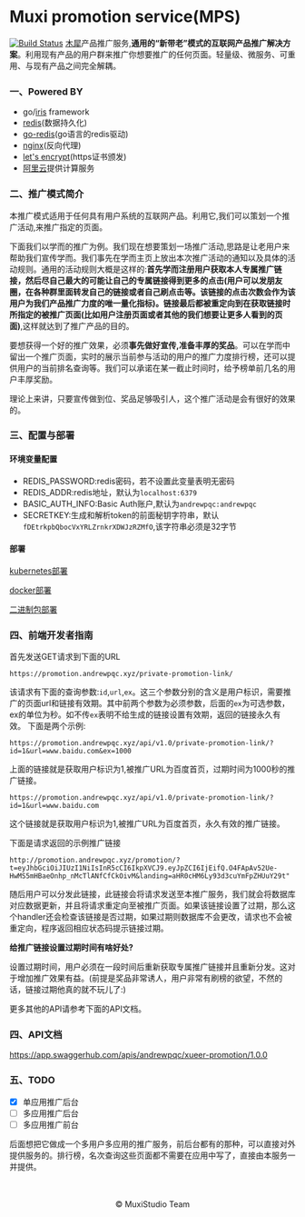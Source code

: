 # Muxi promotion service(MPS)
[![Build Status](https://travis-ci.org/Andrewpqc/muxi-promotion-service.svg?branch=master)](https://travis-ci.org/Andrewpqc/muxi-promotion-service)
[木犀](http://www.muxixyz.com)产品推广服务,**通用的“新带老”模式的互联网产品推广解决方案**。利用现有产品的用户群来推广你想要推广的任何页面。轻量级、微服务、可重用、与现有产品之间完全解耦。

### 一、Powered BY
- go/[iris](https://github.com/kataras/iris) framework
- [redis](https://redis.io/)(数据持久化)
- [go-redis](https://github.com/go-redis/redis)(go语言的redis驱动)
- [nginx](http://nginx.org/)(反向代理)
- [let's encrypt](https://letsencrypt.org/)(https证书颁发)
- [阿里云](https://cn.aliyun.com/?utm_content=se_980105&gclid=Cj0KCQjw9LPYBRDSARIsAHL7J5l2CnX6oYbFSvzhFnnsZOrEoaPWnfB8Nc1m_hH7y35-NUypq847NxAaArl8EALw_wcB)提供计算服务

### 二、推广模式简介
本推广模式适用于任何具有用户系统的互联网产品。利用它,我们可以策划一个推广活动,来推广指定的页面。

下面我们以学而的推广为例。我们现在想要策划一场推广活动,思路是让老用户来帮助我们宣传学而。我们事先在学而主页上放出本次推广活动的通知以及具体的活动规则。通用的活动规则大概是这样的:**首先学而注册用户获取本人专属推广链接，然后尽自己最大的可能让自己的专属链接得到更多的点击(用户可以发朋友圈，在各种群里面转发自己的链接或者自己刷点击等。该链接的点击次数会作为该用户为我们产品推广力度的唯一量化指标)。链接最后都被重定向到在获取链接时所指定的被推广页面(比如用户注册页面或者其他的我们想要让更多人看到的页面)**,这样就达到了推广产品的目的。

要想获得一个好的推广效果，必须**事先做好宣传,准备丰厚的奖品**。可以在学而中留出一个推广页面，实时的展示当前参与活动的用户的推广力度排行榜，还可以提供用户的当前排名查询等。我们可以承诺在某一截止时间时，给予榜单前几名的用户丰厚奖励。

理论上来讲，只要宣传做到位、奖品足够吸引人，这个推广活动是会有很好的效果的。

### 三、配置与部署
#### 环境变量配置
- REDIS_PASSWORD:redis密码，若不设置此变量表明无密码
- REDIS_ADDR:redis地址，默认为`localhost:6379`
- BASIC_AUTH_INFO:Basic Auth账户,默认为`andrewpqc:andrewpqc`
- SECRETKEY:生成和解析token的前面秘钥字符串，默认`fDEtrkpbQbocVxYRLZrnkrXDWJzRZMfO`,该字符串必须是32字节

#### 部署
[kubernetes部署](https://github.com/Andrewpqc/xueer-promotion-service/blob/develop/deploy/k8s/README.md)

[docker部署](https://github.com/Andrewpqc/xueer-promotion-service/blob/develop/deploy/docker/README.md)

[二进制包部署](https://github.com/Andrewpqc/xueer-promotion-service/blob/develop/deploy/binary/README.md)

### 四、前端开发者指南
首先发送GET请求到下面的URL
```
https://promotion.andrewpqc.xyz/private-promotion-link/
```
该请求有下面的查询参数:`id`,`url`,`ex`。这三个参数分别的含义是用户标识，需要推广的页面url和链接有效期。其中前两个参数为必须参数，后面的`ex`为可选参数，ex的单位为秒。如不传`ex`表明不给生成的链接设置有效期，返回的链接永久有效。
下面是两个示例:
```
https://promotion.andrewpqc.xyz/api/v1.0/private-promotion-link/?id=1&url=www.baidu.com&ex=1000
```
上面的链接就是获取用户标识为1,被推广URL为百度首页，过期时间为1000秒的推广链接。
```
https://promotion.andrewpqc.xyz/api/v1.0/private-promotion-link/?id=1&url=www.baidu.com
```
这个链接就是获取用户标识为1,被推广URL为百度首页，永久有效的推广链接。

下面是请求返回的示例推广链接
```
http://promotion.andrewpqc.xyz/promotion/?t=eyJhbGciOiJIUzI1NiIsInR5cCI6IkpXVCJ9.eyJpZCI6IjEifQ.O4FApAv52Ue-HwMS5mHBaeOnhp_nMcTlANfCfCkOivM&landing=aHR0cHM6Ly93d3cuYmFpZHUuY29t"
```
随后用户可以分发此链接，此链接会将请求发送至本推广服务，我们就会将数据库对应数据更新，并且将请求重定向至被推广页面。如果该链接设置了过期，那么这个handler还会检查该链接是否过期，如果过期则数据库不会更改，请求也不会被重定向，程序返回相应状态码提示链接过期。

**给推广链接设置过期时间有啥好处?**

设置过期时间，用户必须在一段时间后重新获取专属推广链接并且重新分发。这对于增加推广效果有益。(前提是奖品非常诱人，用户非常有刷榜的欲望，不然的话，链接过期他真的就不玩儿了:)

更多其他的API请参考下面的API文档。

### 四、API文档
https://app.swaggerhub.com/apis/andrewpqc/xueer-promotion/1.0.0

### 五、TODO

- [x] 单应用推广后台
- [ ] 多应用推广后台
- [ ] 多应用推广前台

后面想把它做成一个多用户多应用的推广服务，前后台都有的那种，可以直接对外提供服务的。排行榜，名次查询这些页面都不需要在应用中写了，直接由本服务一并提供。

<br>
<br>
<center>&copy; MuxiStudio Team</center>